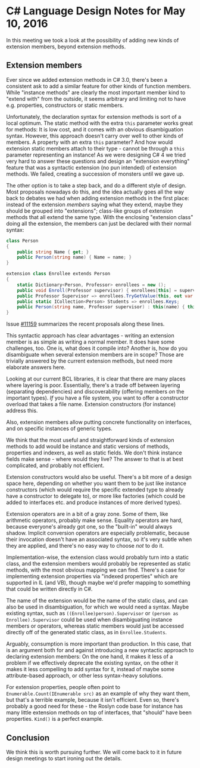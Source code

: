 # C# Language Design Notes for May 10, 2016

In this meeting we took a look at the possibility of adding new kinds of extension members, beyond extension methods.
## Extension members

Ever since we added extension methods in C# 3.0, there's been a consistent ask to add a similar feature for other kinds of function members. While "instance methods" are clearly the most important member kind to "extend with" from the outside, it seems arbitrary and limiting not to have e.g. properties, constructors or static members.

Unfortunately, the declaration syntax for extension methods is sort of a local optimum. The static method with the extra `this` parameter works great for methods: It is low cost, and it comes with an obvious disambiguation syntax. However, this approach doesn't carry over well to other kinds of members. A property with an extra `this` parameter? And how would extension static members attach to their type - cannot be through a `this` parameter representing an instance! As we were designing C# 4 we tried very hard to answer these questions and design an "extension everything" feature that was a syntactic extension (no pun intended) of extension methods. We failed, creating a succession of monsters until we gave up.

The other option is to take a step back, and do a different style of design. Most proposals nowadays do this, and the idea actually goes all the way back to debates we had when adding extension methods in the first place: instead of the extension _members_ saying what they extend, maybe they should be grouped into "extensions"; class-like groups of extension methods that all extend the same type. With the enclosing "extension class" doing all the extension, the members can just be declared with their normal syntax:

``` c#
class Person
{
    public string Name { get; }
    public Person(string name) { Name = name; }
}

extension class Enrollee extends Person
{
    static Dictionary<Person, Professor> enrollees = new ();                                            // static field
    public void Enroll(Professor supervisor) { enrollees[this] = supervisor; }                          // instance method
    public Professor Supervisor => enrollees.TryGetValue(this, out var supervisor) ? supervisor : null; // instance property
    public static ICollection<Person> Students => enrollees.Keys;                                       // static property
    public Person(string name, Professor supervisor) : this(name) { this.Enroll(supervisor); }          // constructor
}
```

Issue [#11159](https://github.com/dotnet/roslyn/issues/11159) summarizes the recent proposals along these lines.

This syntactic approach has clear advantages - writing an extension member is as simple as writing a normal member. It does have some challenges, too. One is, what does it compile into? Another is, how do you disambiguate when several extension members are in scope? Those are trivially answered by the current extension methods, but need more elaborate answers here.

Looking at our current BCL libraries, it is clear that there are many places where layering is poor. Essentially, there's a trade off between layering (separating dependencies) and discoverability (offering members _on_ the important types). _If_ you have a file system, you want to offer a constructor overload that takes a file name. Extension constructors (for instance) address this.

Also, extension members allow putting concrete functionality on interfaces, and on specific instances of generic types.

We think that the most useful and straightforward kinds of extension methods to add would be instance and static versions of methods, properties and indexers, as well as static fields. We don't think instance fields make sense - where would they live? The answer to that is at best complicated, and probably not efficient.

Extension constructors would also be useful. There's a bit more of a design space here, depending on whether you want them to be just like instance constructors (which would require the specific extended type to already have a constructor to delegate to), or more like factories (which could be added to interfaces etc. and produce instances of more derived types).

Extension operators are in a bit of a gray zone. Some of them, like arithmetic operators, probably make sense. Equality operators are hard, because everyone's already got one, so the "built-in" would always shadow. Implicit conversion operators are especially problematic, because their invocation doesn't have an associated syntax, so it's very subtle when they are applied, and there's no easy way to choose _not_ to do it.

Implementation-wise, the extension class would probably turn into a static class, and the extension members would probably be represented as static methods, with the most obvious mapping we can find. There's a case for implementing extension properties via "indexed properties" which are supported in IL (and VB), though maybe we'd prefer mapping to something that could be written directly in C#.

The name of the extension would be the name of the static class, and can also be used in disambiguation, for which we would need a syntax. Maybe existing syntax, such as `((Enrollee)person).Supervisor` or `(person as Enrollee).Supervisor` could be used when disambiguating instance members or operators, whereas static members would just be accessed directly off of the generated static class, as in `Enrollee.Students`.

Arguably, consumption is more important than production. In this case, that is an argument both for and against introducing a new syntactic approach to declaring extension members: On the one hand, it makes it less of a problem if we effectively deprecate the existing syntax, on the other it makes it less compelling to add syntax for it, instead of maybe some attribute-based approach, or other less syntax-heavy solutions.

For extension properties, people often point to `Enumerable.Count(IEnumerable src)` as an example of why they want them, but that's a terrible example, because it isn't efficient. Even so, there's probably a good need for these - the Roslyn code base for instance has many little extension methods on top of interfaces, that "should" have been properties. `Kind()` is a perfect example.
## Conclusion

We think this is worth pursuing further. We will come back to it in future design meetings to start ironing out the details.
